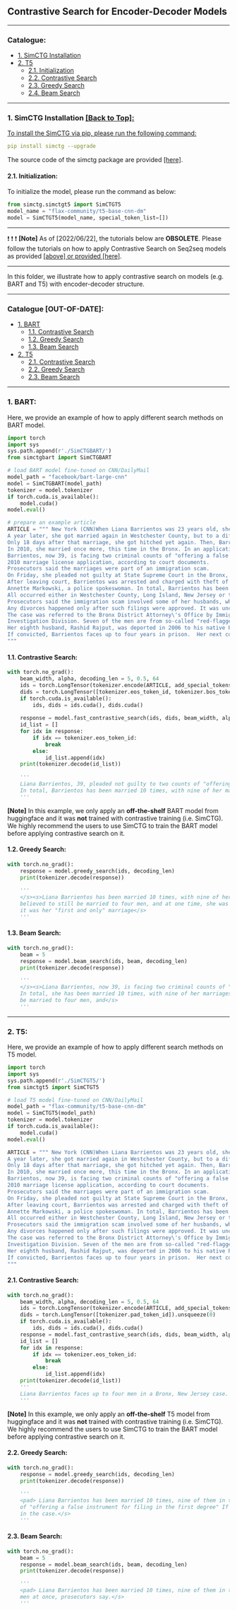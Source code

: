 ## Contrastive Search for Encoder-Decoder Models

****

<span id='new_tutorial'/>

### Catalogue:
* <a href='#install_simctg'>1. SimCTG Installation</a>
* <a href='#new_t5'>2. T5</a>
    * <a href='#new_t5_init'>2.1. Initialization</a>
    * <a href='#new_t5_contrastive_search'>2.2. Contrastive Search</a>
    * <a href='#new_t5_greedy_search'>2.3. Greedy Search</a>
    * <a href='#new_t5_beam_search'>2.4. Beam Search</a>


****

<span id='install_simctg'/>

### 1. SimCTG Installation <a href='#new_tutorial'>[Back to Top]:
   
To install the SimCTG via pip, please run the following command:
   
```yaml
pip install simctg --upgrade
```

The source code of the simctg package are provided [[here]](https://github.com/yxuansu/SimCTG/tree/main/simctg).

<span id='new_t5_init'/>

#### 2.1. Initialization:
   
To initialize the model, please run the command as below:
```python
from simctg.simctgt5 import SimCTGT5
model_name = "flax-community/t5-base-cnn-dm"
model = SimCTGT5(model_name, special_token_list=[])
```   






****

:exclamation: :exclamation: :exclamation: **[Note]** As of [2022/06/22], the tutorials below are **OBSOLETE**. Please follow the tutorials on how to apply Contrastive Search on Seq2seq models as provided <a href='#new_tutorial'>[above] or provided [[here]](https://github.com/yxuansu/SimCTG/tree/main/simctg).

****

In this folder, we illustrate how to apply contrastive search on models (e.g. BART and T5) with encoder-decoder structure.

****
### Catalogue [OUT-OF-DATE]:
* <a href='#bart'>1. BART</a>
    * <a href='#bart_contrastive_search'>1.1. Contrastive Search</a>
    * <a href='#bart_greedy_search'>1.2. Greedy Search</a>
    * <a href='#bart_beam_search'>1.3. Beam Search</a>
* <a href='#t5'>2. T5</a>
    * <a href='#t5_contrastive_search'>2.1. Contrastive Search</a>
    * <a href='#t5_greedy_search'>2.2. Greedy Search</a>
    * <a href='#t5_beam_search'>2.3. Beam Search</a>


****

<span id='bart'/>

### 1. BART:

Here, we provide an example of how to apply different search methods on BART model.

```python
import torch
import sys
sys.path.append(r'./SimCTGBART/')
from simctgbart import SimCTGBART

# load BART model fine-tuned on CNN/DailyMail
model_path = "facebook/bart-large-cnn"
model = SimCTGBART(model_path)
tokenizer = model.tokenizer
if torch.cuda.is_available():
    model.cuda()
model.eval()

# prepare an example article
ARTICLE = """ New York (CNN)When Liana Barrientos was 23 years old, she got married in Westchester County, New York.
A year later, she got married again in Westchester County, but to a different man and without divorcing her first husband.
Only 18 days after that marriage, she got hitched yet again. Then, Barrientos declared "I do" five more times, sometimes only within two weeks of each other.
In 2010, she married once more, this time in the Bronx. In an application for a marriage license, she stated it was her "first and only" marriage.
Barrientos, now 39, is facing two criminal counts of "offering a false instrument for filing in the first degree," referring to her false statements on the
2010 marriage license application, according to court documents.
Prosecutors said the marriages were part of an immigration scam.
On Friday, she pleaded not guilty at State Supreme Court in the Bronx, according to her attorney, Christopher Wright, who declined to comment further.
After leaving court, Barrientos was arrested and charged with theft of service and criminal trespass for allegedly sneaking into the New York subway through an emergency exit, said Detective
Annette Markowski, a police spokeswoman. In total, Barrientos has been married 10 times, with nine of her marriages occurring between 1999 and 2002.
All occurred either in Westchester County, Long Island, New Jersey or the Bronx. She is believed to still be married to four men, and at one time, she was married to eight men at once, prosecutors say.
Prosecutors said the immigration scam involved some of her husbands, who filed for permanent residence status shortly after the marriages.
Any divorces happened only after such filings were approved. It was unclear whether any of the men will be prosecuted.
The case was referred to the Bronx District Attorney\'s Office by Immigration and Customs Enforcement and the Department of Homeland Security\'s
Investigation Division. Seven of the men are from so-called "red-flagged" countries, including Egypt, Turkey, Georgia, Pakistan and Mali.
Her eighth husband, Rashid Rajput, was deported in 2006 to his native Pakistan after an investigation by the Joint Terrorism Task Force.
If convicted, Barrientos faces up to four years in prison.  Her next court appearance is scheduled for May 18.
"""
```

<span id='bart_contrastive_search'/>

#### 1.1. Contrastive Search:

```python
with torch.no_grad():
    beam_width, alpha, decoding_len = 5, 0.5, 64
    ids = torch.LongTensor(tokenizer.encode(ARTICLE, add_special_tokens=False)).unsqueeze(0)
    dids = torch.LongTensor([tokenizer.eos_token_id, tokenizer.bos_token_id]).unsqueeze(0)
    if torch.cuda.is_available():
        ids, dids = ids.cuda(), dids.cuda()
        
    response = model.fast_contrastive_search(ids, dids, beam_width, alpha, decoding_len)
    id_list = []
    for idx in response:
        if idx == tokenizer.eos_token_id:
            break
        else:
            id_list.append(idx)
    print(tokenizer.decode(id_list))
    
    '''
    Liana Barrientos, 39, pleaded not guilty to two counts of "offering a false instrument for filing in the first degree" 
    In total, Barrientos has been married 10 times, with nine of her marriages occurring between 1999 and 2002.
    '''
```

**[Note]** In this example, we only apply an **off-the-shelf** BART model from huggingface and it was **not** trained with contrastive training (i.e. SimCTG). We highly recommend the users to use SimCTG to train the BART model before applying contrastive search on it.


<span id='bart_greedy_search'/>

#### 1.2. Greedy Search:

```python
with torch.no_grad():
    response = model.greedy_search(ids, decoding_len)
    print(tokenizer.decode(response))
    
    '''
    </s><s>Liana Barrientos has been married 10 times, with nine of her marriages occurring between 1999 and 2002. She is 
    believed to still be married to four men, and at one time, she was married to eight men at once. In 2010, she stated 
    it was her "first and only" marriage</s>
    '''
```

<span id='bart_beam_search'/>

#### 1.3. Beam Search:


```python
with torch.no_grad():
    beam = 5
    response = model.beam_search(ids, beam, decoding_len)
    print(tokenizer.decode(response))

    '''
    </s><s>Liana Barrientos, now 39, is facing two criminal counts of "offering a false instrument for filing in the first degree" 
    In total, she has been married 10 times, with nine of her marriages occurring between 1999 and 2002. She is believed to still 
    be married to four men, and</s>
    '''
```

****

<span id='t5'/>

### 2. T5:

Here, we provide an example of how to apply different search methods on T5 model.

```python
import torch
import sys
sys.path.append(r'./SimCTGT5/')
from simctgt5 import SimCTGT5

# load T5 model fine-tuned on CNN/DailyMail
model_path = "flax-community/t5-base-cnn-dm"
model = SimCTGT5(model_path)
tokenizer = model.tokenizer
if torch.cuda.is_available():
    model.cuda()
model.eval()

ARTICLE = """ New York (CNN)When Liana Barrientos was 23 years old, she got married in Westchester County, New York.
A year later, she got married again in Westchester County, but to a different man and without divorcing her first husband.
Only 18 days after that marriage, she got hitched yet again. Then, Barrientos declared "I do" five more times, sometimes only within two weeks of each other.
In 2010, she married once more, this time in the Bronx. In an application for a marriage license, she stated it was her "first and only" marriage.
Barrientos, now 39, is facing two criminal counts of "offering a false instrument for filing in the first degree," referring to her false statements on the
2010 marriage license application, according to court documents.
Prosecutors said the marriages were part of an immigration scam.
On Friday, she pleaded not guilty at State Supreme Court in the Bronx, according to her attorney, Christopher Wright, who declined to comment further.
After leaving court, Barrientos was arrested and charged with theft of service and criminal trespass for allegedly sneaking into the New York subway through an emergency exit, said Detective
Annette Markowski, a police spokeswoman. In total, Barrientos has been married 10 times, with nine of her marriages occurring between 1999 and 2002.
All occurred either in Westchester County, Long Island, New Jersey or the Bronx. She is believed to still be married to four men, and at one time, she was married to eight men at once, prosecutors say.
Prosecutors said the immigration scam involved some of her husbands, who filed for permanent residence status shortly after the marriages.
Any divorces happened only after such filings were approved. It was unclear whether any of the men will be prosecuted.
The case was referred to the Bronx District Attorney\'s Office by Immigration and Customs Enforcement and the Department of Homeland Security\'s
Investigation Division. Seven of the men are from so-called "red-flagged" countries, including Egypt, Turkey, Georgia, Pakistan and Mali.
Her eighth husband, Rashid Rajput, was deported in 2006 to his native Pakistan after an investigation by the Joint Terrorism Task Force.
If convicted, Barrientos faces up to four years in prison.  Her next court appearance is scheduled for May 18.
"""
```

<span id='t5_contrastive_search'/>

#### 2.1. Contrastive Search:

```python
with torch.no_grad():
    beam_width, alpha, decoding_len = 5, 0.5, 64
    ids = torch.LongTensor(tokenizer.encode(ARTICLE, add_special_tokens=False, truncation=True, max_length=512)).unsqueeze(0)
    dids = torch.LongTensor([tokenizer.pad_token_id]).unsqueeze(0)
    if torch.cuda.is_available():
        ids, dids = ids.cuda(), dids.cuda()
    response = model.fast_contrastive_search(ids, dids, beam_width, alpha, decoding_len)
    id_list = []
    for idx in response:
        if idx == tokenizer.eos_token_id:
            break
        else:
            id_list.append(idx)
    print(tokenizer.decode(id_list))
    '''
    Liana Barrientos faces up to four men in a Bronx, New Jersey case. Prosecutors say her marriages were part of an immigration scam.
    '''
```

**[Note]** In this example, we only apply an **off-the-shelf** T5 model from huggingface and it was **not** trained with contrastive training (i.e. SimCTG). We highly recommend the users to use SimCTG to train the BART model before applying contrastive search on it.


<span id='t5_greedy_search'/>

#### 2.2. Greedy Search:

```python
with torch.no_grad():
    response = model.greedy_search(ids, decoding_len)
    print(tokenizer.decode(response))
    
    '''
    <pad> Liana Barrientos has been married 10 times, nine of them in the Bronx. She is facing two criminal counts 
    of "offering a false instrument for filing in the first degree" If convicted, Barrientos faces up to four men 
    in the case.</s>
    '''
```

<span id='t5_beam_search'/>

#### 2.3. Beam Search:


```python
with torch.no_grad():
    beam = 5
    response = model.beam_search(ids, beam, decoding_len)
    print(tokenizer.decode(response))

    '''
    <pad> Liana Barrientos has been married 10 times, nine of them in the Bronx. At one time, she was married to eight 
    men at once, prosecutors say.</s>
    '''
```
